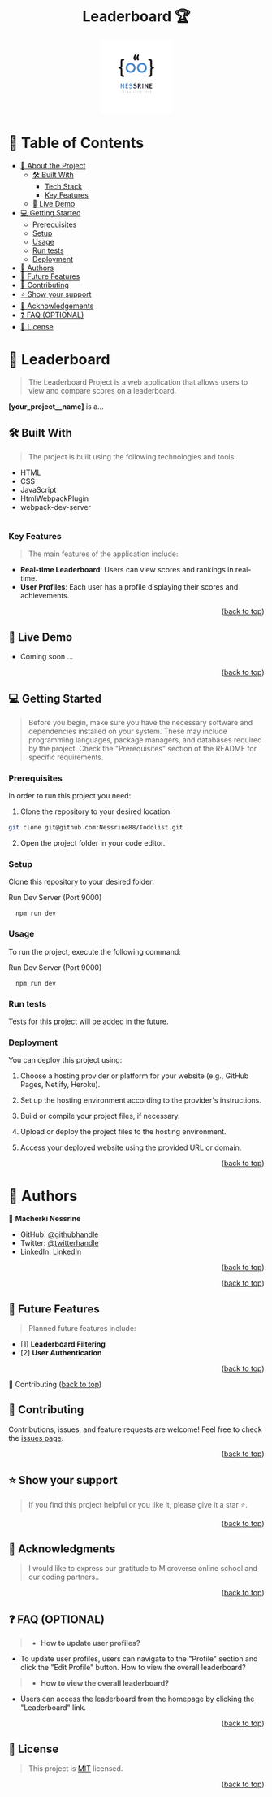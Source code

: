 <h1 align ="center" >  Leaderboard 🏆</h1>
<a name="readme-top"></a>


<div align="center">

  <img src="LOGO (2).png" alt="logo" width="140"  height="auto" />
  <br/>
</div>

<!-- TABLE OF CONTENTS -->

# 📗 Table of Contents

- [📖 About the Project](#about-project)
  - [🛠 Built With](#built-with)
    - [Tech Stack](#tech-stack)
    - [Key Features](#key-features)
  - [🚀 Live Demo](#live-demo)
- [💻 Getting Started](#getting-started)
  - [Prerequisites](#prerequisites)
  - [Setup](#setup)
  - [Usage](#usage)
  - [Run tests](#run-tests)
  - [Deployment](#deployment)
- [👥 Authors](#authors)
- [🔭 Future Features](#future-features)
- [🤝 Contributing](#contributing)
- [⭐️ Show your support](#support)
- [🙏 Acknowledgements](#acknowledgements)
- [❓ FAQ (OPTIONAL)](#faq)
- [📝 License](#license)

<!-- PROJECT DESCRIPTION -->

# 📖 Leaderboard <a name="about-project"></a>

> The Leaderboard Project is a web application that allows users to view and compare scores on a leaderboard.


**[your_project__name]** is a...

## 🛠 Built With <a name="built-with"></a>

>The project is built using the following technologies and tools:

- HTML
- CSS
- JavaScript
- HtmlWebpackPlugin 
- webpack-dev-server

#


<!-- Features -->

### Key Features <a name="key-features"></a>

> The main features of the application include:

- **Real-time Leaderboard**: Users can view scores and rankings in real-time.
- **User Profiles**: Each user has a profile displaying their scores and achievements.

<p align="right">(<a href="#readme-top">back to top</a>)</p>

<!-- LIVE DEMO -->

## 🚀 Live Demo <a name="live-demo"></a>

- Coming soon ...

<p align="right">(<a href="#readme-top">back to top</a>)</p>

<!-- GETTING STARTED -->

## 💻 Getting Started <a name="getting-started"></a>

> Before you begin, make sure you have the necessary software and dependencies installed on your system. These may include programming languages, package managers, and databases required by the project. Check the "Prerequisites" section of the README for specific requirements.

### Prerequisites

In order to run this project you need:

1. Clone the repository to your desired location:
```sh
git clone git@github.com:Nessrine88/Todolist.git
```

2. Open the project folder in your code editor.

### Setup

Clone this repository to your desired folder:

Run Dev Server (Port 9000)

```
  npm run dev
```


### Usage

To run the project, execute the following command:

Run Dev Server (Port 9000)

```
  npm run dev
```
### Run tests

Tests for this project will be added in the future.

### Deployment

You can deploy this project using:


1. Choose a hosting provider or platform for your website (e.g., GitHub Pages, Netlify, Heroku).

2. Set up the hosting environment according to the provider's instructions.

3. Build or compile your project files, if necessary.

4. Upload or deploy the project files to the hosting environment.

5. Access your deployed website using the provided URL or domain.

<p align="right">(<a href="#readme-top">back to top</a>)</p>

<!-- AUTHORS -->

# 👥 Authors <a name="Nessrine Macherki"></a>

👤 **Macherki Nessrine**
- GitHub: [@githubhandle](https://github.com/Nessrine88)
- Twitter: [@twitterhandle](https://twitter.com/Nessour88)
- LinkedIn: [LinkedIn](https://www.linkedin.com/in/nessrine-macherki-86959196/)

<p align="right">(<a href="#readme-top">back to top</a>)</p>


<p align="right">(<a href="#readme-top">back to top</a>)</p>

<!-- FUTURE FEATURES -->

## 🔭 Future Features <a name="future-features"></a>

> Planned future features include:

- [1] **Leaderboard Filtering**
- [2] **User Authentication**


 
<p align="right">(<a href="#readme-top">back to top</a>)</p>
<!-- CONTRIBUTING -->
🤝 Contributing <a
<p align="right">(<a href="#readme-top">back to top</a>)</p>

<!-- CONTRIBUTING -->

## 🤝 Contributing <a name="contributing"></a>

Contributions, issues, and feature requests are welcome! Feel free to check the [issues page](https://github.com/Nessrine88/Leaderboard/issues).

<p align="right">(<a href="#readme-top">back to top</a>)</p>

<!-- SUPPORT -->

## ⭐️ Show your support <a name="support"></a>

> If you find this project helpful or you like it, please give it a star ⭐️. 


<p align="right">(<a href="#readme-top">back to top</a>)</p>

<!-- ACKNOWLEDGEMENTS -->

## 🙏 Acknowledgments <a name="acknowledgements"></a>

> I would like to express our gratitude to Microverse online school and our coding partners..


<p align="right">(<a href="#readme-top">back to top</a>)</p>

<!-- FAQ (optional) -->

## ❓ FAQ (OPTIONAL) <a name="faq"></a>

> - **How to update user profiles?**

  - To update user profiles, users can navigate to the "Profile" section and click the "Edit Profile" button.
How to view the overall leaderboard?

>- **How to view the overall leaderboard?**

  - Users can access the leaderboard from the homepage by clicking the "Leaderboard" link.
  
<p align="right">(<a href="#readme-top">back to top</a>)</p>

<!-- LICENSE -->

## 📝 License <a name="license"></a>

>This project is [MIT](./LICENSE) licensed.

<p align="right">(<a href="#readme-top">back to top</a>)</p>
